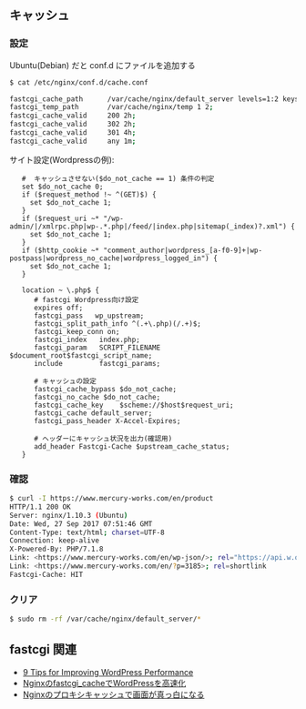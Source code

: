 ## キャッシュ

### 設定

Ubuntu(Debian) だと conf.d にファイルを追加する

~~~bash
$ cat /etc/nginx/conf.d/cache.conf

fastcgi_cache_path      /var/cache/nginx/default_server levels=1:2 keys_zone=default_server:15m inactive=7d max_size=1000m;
fastcgi_temp_path       /var/cache/nginx/temp 1 2;
fastcgi_cache_valid     200 2h;
fastcgi_cache_valid     302 2h;
fastcgi_cache_valid     301 4h;
fastcgi_cache_valid     any 1m;
~~~

サイト設定(Wordpressの例):

~~~
   #  キャッシュさせない($do_not_cache == 1) 条件の判定
   set $do_not_cache 0;
   if ($request_method !~ ^(GET)$) {
     set $do_not_cache 1;
   }
   if ($request_uri ~* "/wp-admin/|/xmlrpc.php|wp-.*.php|/feed/|index.php|sitemap(_index)?.xml") {
     set $do_not_cache 1;
   }
   if ($http_cookie ~* "comment_author|wordpress_[a-f0-9]+|wp-postpass|wordpress_no_cache|wordpress_logged_in") {
     set $do_not_cache 1;
   }

   location ~ \.php$ {
      # fastcgi Wordpress向け設定
      expires off;
      fastcgi_pass   wp_upstream;
      fastcgi_split_path_info ^(.+\.php)(/.+)$;
      fastcgi_keep_conn on;
      fastcgi_index   index.php;
      fastcgi_param   SCRIPT_FILENAME $document_root$fastcgi_script_name;
      include         fastcgi_params;

      # キャッシュの設定
      fastcgi_cache_bypass $do_not_cache;
      fastcgi_no_cache $do_not_cache;
      fastcgi_cache_key    $scheme://$host$request_uri;
      fastcgi_cache default_server;
      fastcgi_pass_header X-Accel-Expires;

      # ヘッダーにキャッシュ状況を出力(確認用)
      add_header Fastcgi-Cache $upstream_cache_status;
   }
~~~

### 確認

~~~bash
$ curl -I https://www.mercury-works.com/en/product
HTTP/1.1 200 OK
Server: nginx/1.10.3 (Ubuntu)
Date: Wed, 27 Sep 2017 07:51:46 GMT
Content-Type: text/html; charset=UTF-8
Connection: keep-alive
X-Powered-By: PHP/7.1.8
Link: <https://www.mercury-works.com/en/wp-json/>; rel="https://api.w.org/"
Link: <https://www.mercury-works.com/en/?p=3185>; rel=shortlink
Fastcgi-Cache: HIT
~~~

### クリア

~~~bash
$ sudo rm -rf /var/cache/nginx/default_server/*
~~~


## fastcgi 関連

- [9 Tips for Improving WordPress Performance](https://www.nginx.com/blog/9-tips-for-improving-wordpress-performance-with-nginx/)
- [Nginxのfastcgi_cacheでWordPressを高速化](http://takayukii.me/post/20160218631)
- [Nginxのプロキシキャッシュで画面が真っ白になる](http://takayukii.me/post/20160224683)

